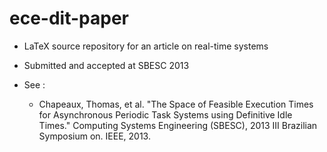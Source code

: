 ece-dit-paper
=============

+ LaTeX source repository for an article on real-time systems

+ Submitted and accepted at SBESC 2013

+ See :

    * Chapeaux, Thomas, et al. "The Space of Feasible Execution Times for Asynchronous Periodic Task Systems using Definitive Idle  Times." Computing Systems Engineering (SBESC), 2013 III Brazilian Symposium on. IEEE, 2013.
